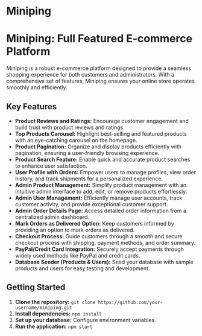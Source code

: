 # Miniping

# Miniping: Full Featured E-commerce Platform

Miniping is a robust e-commerce platform designed to provide a seamless shopping experience for both customers and administrators. With a comprehensive set of features, Miniping ensures your online store operates smoothly and efficiently.

## Key Features

- **Product Reviews and Ratings:** Encourage customer engagement and build trust with product reviews and ratings.
- **Top Products Carousel:** Highlight best-selling and featured products with an eye-catching carousel on the homepage.
- **Product Pagination:** Organize and display products efficiently with pagination, ensuring a user-friendly browsing experience.
- **Product Search Feature:** Enable quick and accurate product searches to enhance user satisfaction.
- **User Profile with Orders:** Empower users to manage profiles, view order history, and track shipments for a personalized experience.
- **Admin Product Management:** Simplify product management with an intuitive admin interface to add, edit, or remove products effortlessly.
- **Admin User Management:** Efficiently manage user accounts, track customer activity, and provide exceptional customer support.
- **Admin Order Details Page:** Access detailed order information from a centralized admin dashboard.
- **Mark Orders as Delivered Option:** Keep customers informed by providing an option to mark orders as delivered.
- **Checkout Process:** Guide customers through a smooth and secure checkout process with shipping, payment methods, and order summary.
- **PayPal/Credit Card Integration:** Securely accept payments through widely used methods like PayPal and credit cards.
- **Database Seeder (Products & Users):** Seed your database with sample products and users for easy testing and development.

## Getting Started

1. **Clone the repository:** `git clone https://github.com/your-username/miniping.git`
2. **Install dependencies:** `npm install`
3. **Set up your database:** Configure environment variables.
4. **Run the application:** `npm start`

